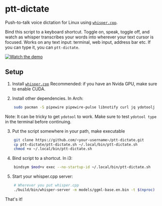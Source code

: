 # ptt-dictate

Push-to-talk voice dictation for Linux using [`whisper.cpp`](https://github.com/ggml-org/whisper.cpp).

Bind this script to a keyboard shortcut. Toggle on, speak, toggle off, and watch as whisper transcribes your words into wherever your text cursor is focused. Works on any text input: terminal, web input, address bar etc. If you can type it, you can `ptt-dictate`.

[![Watch the demo](https://img.youtube.com/vi/nP9AL1IHtoM/0.jpg)](https://www.youtube.com/watch?v=nP9AL1IHtoM)

## Setup

1. Install [`whisper.cpp`](https://github.com/ggml-org/whisper.cpp)
Recommended: if you have an Nvida GPU, make sure to enable CUDA.

2. Install other dependencies. In Arch:
```bash
	sudo pacman -S pipewire pipewire-pulse libnotify curl jq ydotoolj
```

Note: It can be tricky to get `ydotool` to work. Make sure to test `ydotool type` in the terminal before continuing.

3. Put the script somewhere in your path, make executable
```bash
	git clone https://github.com/<your-username>/ptt-dictate.git
	cp ptt-dictate/ptt-dictate.sh ~/.local/bin/ptt-dictate.sh
	chmod +x ~/.local/bin/ptt-dictate.sh
```

4. Bind script to a shortcut. In i3:
```bash
	bindsym $mod+v exec --no-startup-id ~/.local/bin/ptt-dictate.sh
```

5. Start your whisper.cpp server:
```bash
	# Wherever you put whisper.cpp
	./build/bin/whisper-server -m models/ggml-base.en.bin -t $(nproc)
```

That's it!